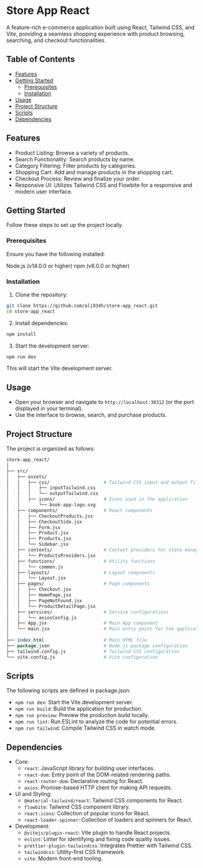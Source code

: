 # Store App React

A feature-rich e-commerce application built using React, Tailwind CSS, and Vite, providing a seamless shopping experience with product browsing, searching, and checkout functionalities.

## Table of Contents

- [Features](#features)
- [Getting Started](#getting-started)
  - [Prerequisites](#prerequisites)
  - [Installation](#installation)
- [Usage](#usage)
- [Project Structure](#project-structure)
- [Scripts](#scripts)
- [Dependencies](#dependencies)

## Features

- Product Listing: Browse a variety of products.
- Search Functionality: Search products by name.
- Category Filtering: Filter products by categories.
- Shopping Cart: Add and manage products in the shopping cart.
- Checkout Process: Review and finalize your order.
- Responsive UI: Utilizes Tailwind CSS and Flowbite for a responsive and modern user interface.

## Getting Started

Follow these steps to set up the project locally.

### Prerequisites

Ensure you have the following installed:

Node.js (v14.0.0 or higher)
npm (v6.0.0 or higher)

### Installation

1. Clone the repository:

```bash
git clone https://github.com/ali934h/store-app_react.git
cd store-app_react
```

2. Install dependencies:

```bash
npm install
```

3. Start the development server:

```bash
npm run dev
```

This will start the Vite development server.

## Usage

- Open your browser and navigate to `http://localhost:30312` (or the port displayed in your terminal).
- Use the interface to browse, search, and purchase products.

## Project Structure

The project is organized as follows:

```perl
store-app_react/
│
├── src/
│   ├── assets/
│   │   ├── css/                    # Tailwind CSS input and output files
│   │   │   ├── inputTailwind.css
│   │   │   └── outputTailwind.css
│   │   ├── icons/                  # Icons used in the application
│   │       └── book-app-logo.svg
│   ├── components/                 # React components
│   │   ├── CheckoutProducts.jsx
│   │   ├── CheckoutSide.jsx
│   │   ├── Form.jsx
│   │   ├── Product.jsx
│   │   ├── Products.jsx
│   │   └── Sidebar.jsx
│   ├── contexts/                   # Context providers for state management
│   │   └── ProductsProviders.jsx
│   ├── functions/                  # Utility functions
│   │   └── common.js
│   ├── layouts/                    # Layout components
│   │   └── Layout.jsx
│   ├── pages/                      # Page components
│   │   ├── Checkout.jsx
│   │   ├── HomePage.jsx
│   │   ├── PageNotFound.jsx
│   │   └── ProductDetailPage.jsx
│   ├── services/                   # Service configurations
│   │   └── axiosConfig.js
│   ├── App.jsx                     # Main App component
│   └── main.jsx                    # Main entry point for the application
│
├── index.html                      # Main HTML file
├── package.json                    # Node.js package configuration
├── tailwind.config.js              # Tailwind CSS configuration
└── vite.config.js                  # Vite configuration
```

## Scripts

The following scripts are defined in package.json:

- `npm run dev`: Start the Vite development server.
- `npm run build`: Build the application for production.
- `npm run preview`: Preview the production build locally.
- `npm run lint`: Run ESLint to analyze the code for potential errors.
- `npm run tailwind`: Compile Tailwind CSS in watch mode.

## Dependencies

- Core:
  - `react`: JavaScript library for building user interfaces.
  - `react-dom`: Entry point of the DOM-related rendering paths.
  - `react-router-dom`: Declarative routing for React.
  - `axios`: Promise-based HTTP client for making API requests.
- UI and Styling:
  - `@material-tailwind/react`: Tailwind CSS components for React.
  - `flowbite`: Tailwind CSS component library.
  - `react-icons`: Collection of popular icons for React.
  - `react-loader-spinner`: Collection of loaders and spinners for React.
- Development:
  - `@vitejs/plugin-react`: Vite plugin to handle React projects.
  - `eslint`: Linter for identifying and fixing code quality issues.
  - `prettier-plugin-tailwindcss`: Integrates Prettier with Tailwind CSS.
  - `tailwindcss`: Utility-first CSS framework.
  - `vite`: Modern front-end tooling.
